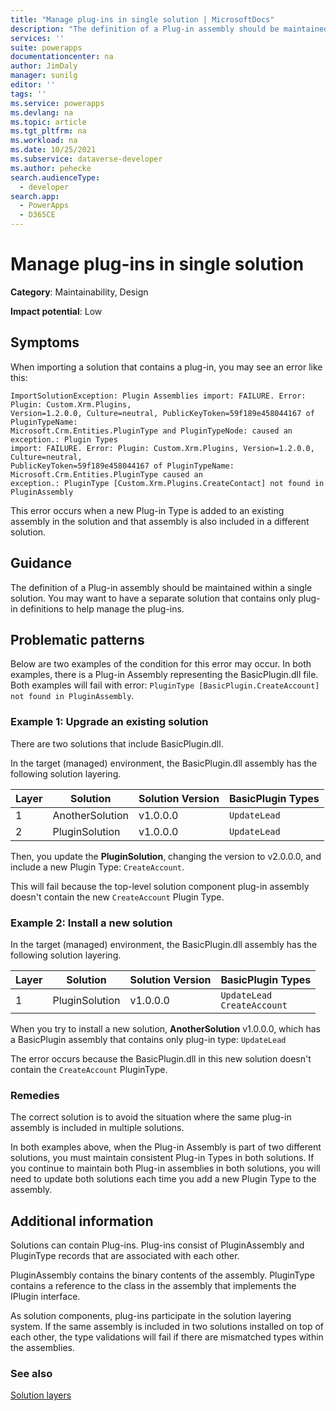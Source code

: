 ```yaml
---
title: "Manage plug-ins in single solution | MicrosoftDocs"
description: "The definition of a Plug-in assembly should be maintained within a single solution. You may want to have a separate solution that contains only plug-in definitions to help manage the plugin definitions."
services: ''
suite: powerapps
documentationcenter: na
author: JimDaly
manager: sunilg
editor: ''
tags: ''
ms.service: powerapps
ms.devlang: na
ms.topic: article
ms.tgt_pltfrm: na
ms.workload: na
ms.date: 10/25/2021
ms.subservice: dataverse-developer
ms.author: pehecke
search.audienceType: 
  - developer
search.app: 
  - PowerApps
  - D365CE
---
```


# Manage plug-ins in single solution

**Category**: Maintainability, Design

**Impact potential**: Low

## Symptoms

When importing a solution that contains a plug-in, you may see an error like this:

```text
ImportSolutionException: Plugin Assemblies import: FAILURE. Error: Plugin: Custom.Xrm.Plugins,
Version=1.2.0.0, Culture=neutral, PublicKeyToken=59f189e458044167 of PluginTypeName: 
Microsoft.Crm.Entities.PluginType and PluginTypeNode: caused an exception.: Plugin Types 
import: FAILURE. Error: Plugin: Custom.Xrm.Plugins, Version=1.2.0.0, Culture=neutral, 
PublicKeyToken=59f189e458044167 of PluginTypeName: Microsoft.Crm.Entities.PluginType caused an 
exception.: PluginType [Custom.Xrm.Plugins.CreateContact] not found in PluginAssembly
```

This error occurs when a new Plug-in Type is added to an existing assembly in the solution and that assembly is also included in a different solution.


## Guidance

The definition of a Plug-in assembly should be maintained within a single solution. You may want to have a separate solution that contains only plug-in definitions to help manage the plug-ins.

## Problematic patterns

Below are two examples of the condition for this error may occur. In both examples, there is a Plug-in Assembly representing the BasicPlugin.dll file. Both examples will fail with error: `PluginType [BasicPlugin.CreateAccount] not found in PluginAssembly`.


### Example 1: Upgrade an existing solution

There are two solutions that include BasicPlugin.dll.

In the target (managed) environment, the BasicPlugin.dll assembly has the following solution layering.


|Layer  |Solution  |Solution Version  |BasicPlugin Types  |
|---------|---------|---------|---------|
|1|AnotherSolution|v1.0.0.0|`UpdateLead`|
|2|PluginSolution|v1.0.0.0|`UpdateLead`|

Then, you update the **PluginSolution**, changing the version to v2.0.0.0, and include a new Plugin Type: `CreateAccount`.

This will fail because the top-level solution component plug-in assembly doesn't contain the new `CreateAccount` Plugin Type.

### Example 2: Install a new solution

In the target (managed) environment, the BasicPlugin.dll assembly has the following solution layering.

|Layer  |Solution  |Solution Version  |BasicPlugin Types  |
|---------|---------|---------|---------|
|1|PluginSolution|v1.0.0.0|`UpdateLead`<br />`CreateAccount`|


When you try to install a new solution, **AnotherSolution** v1.0.0.0, which has a BasicPlugin assembly that contains only plug-in type: `UpdateLead`

The error occurs because the BasicPlugin.dll in this new solution doesn't contain the `CreateAccount` PluginType.

### Remedies

The correct solution is to avoid the situation where the same plug-in assembly is included in multiple solutions.

In both examples above, when the Plug-in Assembly is part of two different solutions, you must maintain consistent Plug-in Types in both solutions. If you continue to maintain both Plug-in assemblies in both solutions, you will need to update both solutions each time you add a new Plugin Type to the assembly.


## Additional information

Solutions can contain Plug-ins. Plug-ins consist of PluginAssembly and PluginType records that are associated with each other.

PluginAssembly contains the binary contents of the assembly. PluginType contains a reference to the class in the assembly that implements the IPlugin interface.

As solution components, plug-ins participate in the solution layering system. If the same assembly is included in two solutions installed on top of each other, the type validations will fail if there are mismatched types within the assemblies. 

### See also

[Solution layers](/power-platform/alm/solution-layers-alm)
